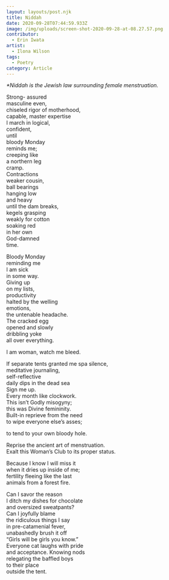 ```yaml
---
layout: layouts/post.njk
title: Niddah
date: 2020-09-28T07:44:59.933Z
image: /img/uploads/screen-shot-2020-09-28-at-08.27.57.png
contributor:
  - Erin Iwata
artist:
  - Ilona Wilson
tags:
  - Poetry
category: Article
---
```

*\*Niddah is the Jewish law surrounding female menstruation.*

Strong- assured  
masculine even,  
chiseled rigor of motherhood,  
capable, master expertise  
I march in logical,  
confident,  
until  
bloody Monday  
reminds me;  
creeping like  
a northern leg  
cramp.  
Contractions  
weaker cousin,  
ball bearings  
hanging low  
and heavy  
until the dam breaks,  
kegels grasping  
weakly for cotton  
soaking red  
in her own  
God-damned  
time.  

Bloody Monday  
reminding me  
I am sick  
in some way.  
Giving up  
on my lists,  
productivity  
halted by the welling  
emotions,  
the untenable headache.  
The cracked egg  
opened and slowly  
dribbling yoke  
all over everything.  

I am woman, watch me bleed.

If separate tents granted me spa silence,  
meditative journaling,  
self-reflective  
daily dips in the dead sea  
Sign me up.  
Every month like clockwork.  
This isn’t Godly misogyny;  
this was Divine femininity.  
Built-in reprieve from the need  
to wipe everyone else’s asses;  

to tend to your own bloody hole. 

Reprise the ancient art of menstruation.  
Exalt this Woman’s Club to its proper status.  

Because I know I will miss it  
when it dries up inside of me;  
fertility fleeing like the last  
animals from a forest fire.  

Can I savor the reason  
I ditch my dishes for chocolate  
and oversized sweatpants?  
Can I joyfully blame  
the ridiculous things I say  
in pre-catamenial fever,  
unabashedly brush it off  
“Girls will be girls you know.”  
Everyone cat laughs with pride  
and acceptance. Knowing nods  
relegating the baffled boys  
to their place  
outside the tent.  